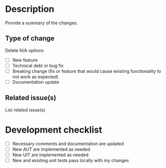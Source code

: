 # Description
Provide a summary of the changes.

## Type of change
Delete N/A options
- [ ] New feature
- [ ] Technical debt or bug fix
- [ ] Breaking change (fix or feature that would cause existing functionality to not work as expected)
- [ ] Documentation update

## Related issue(s)
List related issue(s)

# Development checklist
- [ ] Necessary comments and documentation are updated
- [ ] New AUT are implemented as needed
- [ ] New UIT are implemented as needed
- [ ] New and existing unit tests pass locally with my changes
